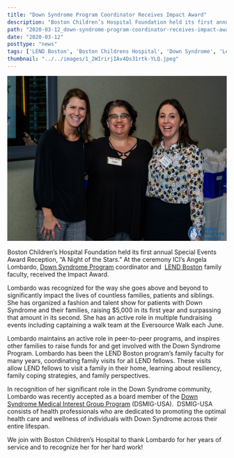 ```yaml
---
title: "Down Syndrome Program Coordinator Receives Impact Award"
description: "Boston Children’s Hospital Foundation held its first annual Special Events Award Reception, “A Night of the Stars.” At the ceremony ICI’s Angela Lombardo, coordinator and  LEND Boston family faculty, received the Impact Award."
path: "2020-03-12_down-syndrome-program-coordinator-receives-impact-award"
date: "2020-03-12"
posttype: "news"
tags: ['LEND Boston', 'Boston Childrens Hospital', 'Down Syndrome', 'Lend Program', 'Angela Lombardo']
thumbnail: "../../images/1_2WIrirjIAv4Qs31rtk-YLQ.jpeg"
---
```



![Angela Lombardo at Boston Children’s Hospital Foundation Special Events Award Reception ](../../images/1_2WIrirjIAv4Qs31rtk-YLQ.jpeg)

Boston Children’s Hospital Foundation held its first annual Special Events Award Reception, “A Night of the Stars.” At the ceremony ICI’s Angela Lombardo, [Down Syndrome Program](https://www.childrenshospital.org/centers-and-services/programs/a-_-e/down-syndrome-program) coordinator and  [LEND Boston](https://www.lendboston.org/) family faculty, received the Impact Award.

Lombardo was recognized for the way she goes above and beyond to significantly impact the lives of countless families, patients and siblings. She has organized a fashion and talent show for patients with Down Syndrome and their families, raising $5,000 in its first year and surpassing that amount in its second. She has an active role in multiple fundraising events including captaining a walk team at the Eversource Walk each June.

Lombardo maintains an active role in peer-to-peer programs, and inspires other families to raise funds for and get involved with the Down Syndrome Program. Lombardo has been the LEND Boston program’s family faculty for many years, coordinating family visits for all LEND fellows. These visits allow LEND fellows to visit a family in their home, learning about resiliency, family coping strategies, and family perspectives.

In recognition of her significant role in the Down Syndrome community, Lombardo was recently accepted as a board member of the [Down Syndrome Medical Interest Group Program](https://www.dsmig-usa.org/) (DSMIG-USA).  DSMIG-USA consists of health professionals who are dedicated to promoting the optimal health care and wellness of individuals with Down Syndrome across their entire lifespan.

We join with Boston Children’s Hospital to thank Lombardo for her years of service and to recognize her for her hard work!
